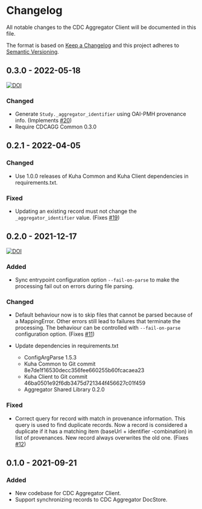 # Changelog

All notable changes to the CDC Aggregator Client will be documented in this file.

The format is based on [Keep a Changelog](http://keepachangelog.com/en/1.0.0/) and this project adheres to [Semantic Versioning](http://semver.org/spec/v2.0.0.html).


## 0.3.0 - 2022-05-18
[![DOI](https://zenodo.org/badge/DOI/10.5281/zenodo.6577779.svg)](https://doi.org/10.5281/zenodo.6577779)

### Changed

- Generate `Study._aggregator_identifier` using OAI-PMH provenance info.
  (Implements [#20](https://bitbucket.org/cessda/cessda.cdc.aggregator.client/issues/20))
- Require CDCAGG Common 0.3.0


## 0.2.1 - 2022-04-05

### Changed

- Use 1.0.0 releases of Kuha Common and Kuha Client dependencies in
  requirements.txt.

### Fixed

- Updating an existing record must not change the
  `_aggregator_identifier` value.
  (Fixes [#19](https://bitbucket.org/cessda/cessda.cdc.aggregator.client/issues/19))


## 0.2.0 - 2021-12-17
[![DOI](https://zenodo.org/badge/DOI/10.5281/zenodo.5779783.svg)](https://doi.org/10.5281/zenodo.5779783)

### Added

- Sync entrypoint configuration option `--fail-on-parse` to
  make the processing fail out on errors during file parsing.

### Changed

- Default behaviour now is to skip files that cannot be parsed
  because of a MappingError. Other errors still lead to failures
  that terminate the processing. The behaviour can be controlled
  with `--fail-on-parse` configuration option.
  (Fixes [#11](https://bitbucket.org/cessda/cessda.cdc.aggregator.client/issues/11))
- Update dependencies in requirements.txt

  - ConfigArgParse 1.5.3
  - Kuha Common to Git commit 8e7de1f16530decc356fee660255b60fcacaea23
  - Kuha Client to Git commit 46ba0501e92f6db3475d721344f456627c01f459
  - Aggregator Shared Library 0.2.0

### Fixed

- Correct query for record with match in provenance information. This
  query is used to find duplicate records. Now a record is considered a
  duplicate if it has a matching item (baseUrl + identifier
  -combination) in list of provenances. New record always overwrites
  the old one.
  (Fixes [#12](https://bitbucket.org/cessda/cessda.cdc.aggregator.client/issues/12))


## 0.1.0 - 2021-09-21

### Added

- New codebase for CDC Aggregator Client.
- Support synchronizing records to CDC Aggregator DocStore.
